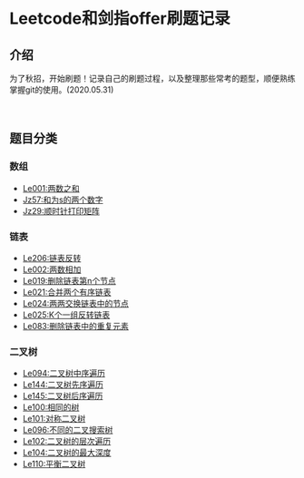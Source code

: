 # Leetcode和剑指offer刷题记录

## 介绍
​		为了秋招，开始刷题！记录自己的刷题过程，以及整理那些常考的题型，顺便熟练掌握git的使用。(2020.05.31)

​		

## 题目分类

### 数组

- [Le001:两数之和](/src/array/TwoSum.java)
- [Jz57:和为s的两个数字](/src/array/TwoSum1.java)
- [Jz29:顺时针打印矩阵](src/array/SpiralOrder.java)

### 链表

- [Le206:链表反转](/src/linked/ReverseList.java)
- [Le002:两数相加](/src/linked/AddTwoNumbers.java)
- [Le019:删除链表第n个节点](/src/linked/RemoveNthFromEnd.java)
- [Le021:合并两个有序链表](/src/linked/MergeTwoLists.java)
- [Le024:两两交换链表中的节点](/src/linked/SwapPairs.java)
- [Le025:K个一组反转链表](/src/linked/ReverseKGroup.java)
- [Le083:删除链表中的重复元素](/src/linked/DeleteDuplicates.java)

### 二叉树

- [Le094:二叉树中序遍历](/src/tree/InorderTraversal.java)
- [Le144:二叉树先序遍历](/src/tree/PreorderTraversal.java)
- [Le145:二叉树后序遍历](/src/tree/Postorder1Traversal.java)
- [Le100:相同的树](/src/tree/IsSameTree.java)
- [Le101:对称二叉树](/src/tree/IsSymmetric.java)
- [Le096:不同的二叉搜索树](/src/tree/NumTrees.java)
- [Le102:二叉树的层次遍历](/src/tree/LevelOrder.java)
- [Le104:二叉树的最大深度](/src/tree/MaxDepth.java)
- [Le110:平衡二叉树](/src/tree/IsBalanced.java)

